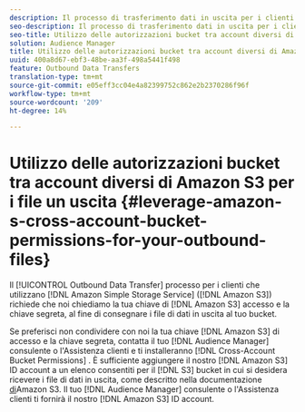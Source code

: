 ```yaml
---
description: Il processo di trasferimento dati in uscita per i clienti che utilizzano Amazon Simple Storage Service (Amazon S3) richiede che venga richiesto il codice di accesso e la chiave segreta Amazon S3, al fine di inviare i file di dati in uscita al bucket.
seo-description: Il processo di trasferimento dati in uscita per i clienti che utilizzano Amazon Simple Storage Service (Amazon S3) richiede che venga richiesto il codice di accesso e la chiave segreta Amazon S3, al fine di inviare i file di dati in uscita al bucket.
seo-title: Utilizzo delle autorizzazioni bucket tra account diversi di Amazon S3 per i file un uscita
solution: Audience Manager
title: Utilizzo delle autorizzazioni bucket tra account diversi di Amazon S3 per i file un uscita
uuid: 400a8d67-ebf3-48be-aa3f-498a5441f498
feature: Outbound Data Transfers
translation-type: tm+mt
source-git-commit: e05eff3cc04e4a82399752c862e2b2370286f96f
workflow-type: tm+mt
source-wordcount: '209'
ht-degree: 14%

---
```



# Utilizzo delle autorizzazioni bucket tra account diversi di Amazon S3 per i file un uscita {#leverage-amazon-s-cross-account-bucket-permissions-for-your-outbound-files}

Il [!UICONTROL Outbound Data Transfer] processo per i clienti che utilizzano [!DNL Amazon Simple Storage Service] ([!DNL Amazon S3]) richiede che noi chiediamo la tua chiave di [!DNL Amazon S3] accesso e la chiave segreta, al fine di consegnare i file di dati in uscita al tuo bucket.

Se preferisci non condividere con noi la tua chiave [!DNL Amazon S3] di accesso e la chiave segreta, contatta il tuo [!DNL Audience Manager] consulente o l&#39;Assistenza clienti e ti installeranno [!DNL Cross-Account Bucket Permissions] . È sufficiente aggiungere il nostro [!DNL Amazon S3] ID account a un elenco consentiti  per il [!DNL S3] bucket in cui si desidera ricevere i file di dati in uscita, come descritto nella documentazione [di](https://docs.aws.amazon.com/AmazonS3/latest/dev/example-walkthroughs-managing-access-example2.html)Amazon S3. Il tuo [!DNL Audience Manager] consulente o l&#39;Assistenza clienti ti fornirà il nostro [!DNL Amazon S3] ID account.